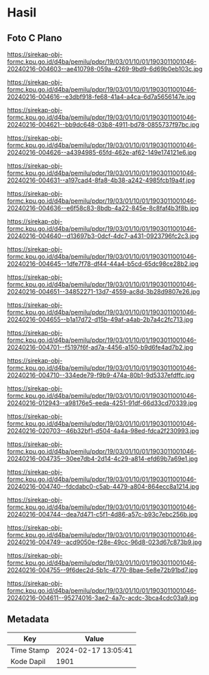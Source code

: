 # Hasil

## Foto C Plano

https://sirekap-obj-formc.kpu.go.id/d4ba/pemilu/pdpr/19/03/01/10/01/1903011001046-20240216-004603--ae410798-059a-4269-9bd9-6d69b0eb103c.jpg

https://sirekap-obj-formc.kpu.go.id/d4ba/pemilu/pdpr/19/03/01/10/01/1903011001046-20240216-004616--e3dbf918-fe68-41a4-a4ca-6d7a5656147e.jpg

https://sirekap-obj-formc.kpu.go.id/d4ba/pemilu/pdpr/19/03/01/10/01/1903011001046-20240216-004621--bb9dc648-03b8-4911-bd78-0855737f97bc.jpg

https://sirekap-obj-formc.kpu.go.id/d4ba/pemilu/pdpr/19/03/01/10/01/1903011001046-20240216-004626--a4394985-65fd-462e-af62-149e174121e6.jpg

https://sirekap-obj-formc.kpu.go.id/d4ba/pemilu/pdpr/19/03/01/10/01/1903011001046-20240216-004631--a197cad4-8fa8-4b38-a242-4985fcb19a4f.jpg

https://sirekap-obj-formc.kpu.go.id/d4ba/pemilu/pdpr/19/03/01/10/01/1903011001046-20240216-004636--e6f58c83-8bdb-4a22-845e-8c8faf4b3f8b.jpg

https://sirekap-obj-formc.kpu.go.id/d4ba/pemilu/pdpr/19/03/01/10/01/1903011001046-20240216-004640--d13697b3-0dcf-4dc7-a431-0923796fc2c3.jpg

https://sirekap-obj-formc.kpu.go.id/d4ba/pemilu/pdpr/19/03/01/10/01/1903011001046-20240216-004645--1dfe7f78-df44-44a4-b5cd-65dc98ce28b2.jpg

https://sirekap-obj-formc.kpu.go.id/d4ba/pemilu/pdpr/19/03/01/10/01/1903011001046-20240216-004651--34852271-13d7-4559-ac8d-3b28d9807e26.jpg

https://sirekap-obj-formc.kpu.go.id/d4ba/pemilu/pdpr/19/03/01/10/01/1903011001046-20240216-004655--b1a17d72-d15b-49af-a4ab-2b7a4c2fc713.jpg

https://sirekap-obj-formc.kpu.go.id/d4ba/pemilu/pdpr/19/03/01/10/01/1903011001046-20240216-004701--f5197f6f-ad7a-4456-a150-b9d6fe4ad7b2.jpg

https://sirekap-obj-formc.kpu.go.id/d4ba/pemilu/pdpr/19/03/01/10/01/1903011001046-20240216-004710--334ede79-f9b9-474a-80b1-9d5337efdffc.jpg

https://sirekap-obj-formc.kpu.go.id/d4ba/pemilu/pdpr/19/03/01/10/01/1903011001046-20240216-012943--a98176e5-eeda-4251-91df-66d33cd70339.jpg

https://sirekap-obj-formc.kpu.go.id/d4ba/pemilu/pdpr/19/03/01/10/01/1903011001046-20240216-020703--46b32bf1-d504-4a4a-98ed-fdca2f230993.jpg

https://sirekap-obj-formc.kpu.go.id/d4ba/pemilu/pdpr/19/03/01/10/01/1903011001046-20240216-004735--30ee7db4-2d14-4c29-a814-efd69b7a69e1.jpg

https://sirekap-obj-formc.kpu.go.id/d4ba/pemilu/pdpr/19/03/01/10/01/1903011001046-20240216-004740--fdcdabc0-c5ab-4479-a804-864ecc8a1214.jpg

https://sirekap-obj-formc.kpu.go.id/d4ba/pemilu/pdpr/19/03/01/10/01/1903011001046-20240216-004744--dea7d471-c5f1-4d86-a57c-b93c7ebc256b.jpg

https://sirekap-obj-formc.kpu.go.id/d4ba/pemilu/pdpr/19/03/01/10/01/1903011001046-20240216-004749--acd9050e-f28e-49cc-96d8-023d67c873b9.jpg

https://sirekap-obj-formc.kpu.go.id/d4ba/pemilu/pdpr/19/03/01/10/01/1903011001046-20240216-004755--9f6dec2d-5b1c-4770-8bae-5e8e72b91bd7.jpg

https://sirekap-obj-formc.kpu.go.id/d4ba/pemilu/pdpr/19/03/01/10/01/1903011001046-20240216-004611--95274016-3ae2-4a7c-acdc-3bca4cdc03a9.jpg


## Metadata

| Key        | Value               |
| ---------- | ------------------- |
| Time Stamp | 2024-02-17 13:05:41 |
| Kode Dapil | 1901                |



